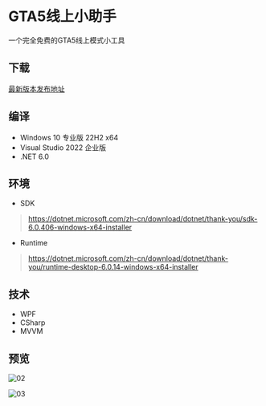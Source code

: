 # GTA5线上小助手

一个完全免费的GTA5线上模式小工具

## 下载

[最新版本发布地址](https://github.com/CrazyZhang666/GTA5OnlineTools/releases)  

## 编译

* Windows 10 专业版 22H2 x64  
* Visual Studio 2022 企业版  
* .NET 6.0  

## 环境

* SDK
> https://dotnet.microsoft.com/zh-cn/download/dotnet/thank-you/sdk-6.0.406-windows-x64-installer

* Runtime
> https://dotnet.microsoft.com/zh-cn/download/dotnet/thank-you/runtime-desktop-6.0.14-windows-x64-installer

## 技术

* WPF
* CSharp
* MVVM

## 预览

![02](https://user-images.githubusercontent.com/28080853/222943567-4001a64d-7b7a-480a-95c6-1fccb299f2b5.png)

![03](https://user-images.githubusercontent.com/28080853/222943570-446601f4-537d-476d-96ed-4a7d4594baf7.png)
